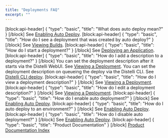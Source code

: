```yaml
---
title: "Deployments FAQ"
excerpt: ""
---
```

[block:api-header]
{
  "type": "basic",
  "title": "What does auto deploy mean?"
}
[/block]
See [Enabling Auto Deploy](doc:enabling-auto-deploy).
[block:api-header]
{
  "type": "basic",
  "title": "How do I see a deployment that was created by auto deploy?"
}
[/block]
See [Viewing Builds](doc:viewing-builds).
[block:api-header]
{
  "type": "basic",
  "title": "How do I start a deployment?"
}
[/block]
See [Deploying an Application](doc:deploying-an-application-1).
[block:api-header]
{
  "type": "basic",
  "title": "How do I add a description to a deployment?"
}
[/block]
You can set the deployment description after it starts via the Distelli WebUI. See [Viewing a Deployment](doc:viewing-a-deployment).
You can set the deployment description on queueing the deploy via the Distelli CLI. See [Distelli CLI deploy](doc:distelli-cli#deploy).
[block:api-header]
{
  "type": "basic",
  "title": "How do I view a deployment description?"
}
[/block]
See [Viewing a Deployment](doc:viewing-a-deployment).
[block:api-header]
{
  "type": "basic",
  "title": "How do I edit a deployment description?"
}
[/block]
See [Viewing a Deployment](doc:viewing-a-deployment).
[block:api-header]
{
  "type": "basic",
  "title": "How do I enable auto deployment?"
}
[/block]
See [Enabling Auto Deploy](doc:enabling-auto-deploy).
[block:api-header]
{
  "type": "basic",
  "title": "How do I auto deploy to an environment?"
}
[/block]
See [Enabling Auto Deploy](doc:enabling-auto-deploy).
[block:api-header]
{
  "type": "basic",
  "title": "How do I disable auto deployment?"
}
[/block]
See [Enabling Auto Deploy](doc:enabling-auto-deploy).
[block:api-header]
{
  "type": "basic",
  "title": "Product Documentation"
}
[/block]
[Product Documentation Index](doc:product-documentation-index)